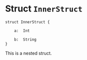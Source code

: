 # Struct `InnerStruct`

```cadence
struct InnerStruct {

    a:  Int

    b:  String
}
```

This is a nested struct.
